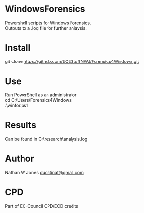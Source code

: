 # WindowsForensics
Powershell scripts for Windows Forensics.  
Outputs to a .log file for further anlaysis.  

# Install
git clone https://github.com/ECEStuffNWJ/Forensics4Windows.git

# Use
Run PowerShell as an administrator  
cd C:\Users\Forensics4Windows  
.\winfor.ps1

# Results
Can be found in C:\research\analysis.log

# Author
Nathan W Jones ducatinat@gmail.com  

# CPD
Part of EC-Council CPD/ECD credits
